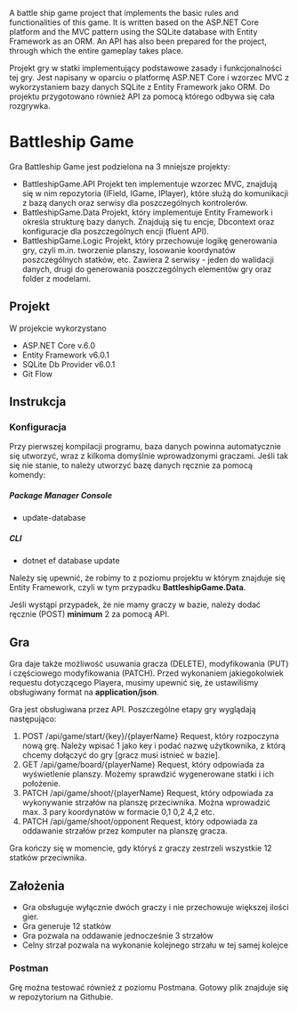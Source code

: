 A battle ship game project that implements the basic rules and functionalities of this game. It is written based on the ASP.NET Core platform and the MVC pattern using the SQLite database with Entity Framework as an ORM. An API has also been prepared for the project, through which the entire gameplay takes place.

Projekt gry w statki implementujący podstawowe zasady i funkcjonalności tej gry. Jest napisany w oparciu o platformę ASP.NET Core i wzorzec MVC z wykorzystaniem bazy danych SQLite z Entity Framework jako ORM. Do projektu przygotowano również API za pomocą którego odbywa się cała rozgrywka.
 
 # Battleship Game
Gra Battleship Game jest podzielona na 3 mniejsze projekty:
- BattleshipGame.API
Projekt ten implementuje wzorzec MVC, znajdują się w nim repozytoria (IField, IGame, IPlayer), które służą do komunikacji z bazą danych oraz serwisy dla poszczególnych kontrolerów.
- BattleshipGame.Data
Projekt, który implementuje Entity Framework i określa strukturę bazy danych. Znajdują się tu encje, Dbcontext oraz konfiguracje dla poszczególnych encji (fluent API).
- BattleshipGame.Logic
Projekt, który przechowuje logikę generowania gry, czyli m.in. tworzenie planszy, losowanie koordynatów poszczególnych statków, etc. Zawiera 2 serwisy - jeden do walidacji danych, drugi do generowania poszczególnych elementów gry oraz folder z modelami.
## Projekt
W projekcie wykorzystano
- ASP.NET Core v.6.0
- Entity Framework v6.0.1
- SQLite Db Provider v6.0.1
- Git Flow
 

## Instrukcja 
### Konfiguracja
Przy pierwszej kompilacji programu, baza danych powinna automatycznie się utworzyć, wraz z kilkoma domyślnie wprowadzonymi graczami. Jeśli tak się nie stanie, to należy utworzyć bazę danych ręcznie za pomocą komendy:
##### Package Manager Console
- update-database
##### CLI
 - dotnet ef database update
 
 Należy się upewnić, że robimy to z poziomu projektu w którym znajduje się Entity Framework, czyli w tym przypadku **BattleshipGame.Data**.
 
 Jeśli wystąpi przypadek, że nie mamy graczy w bazie, należy dodać ręcznie (POST) **minimum** 2 za pomocą API.

## Gra
Gra daje także możliwość usuwania gracza (DELETE), modyfikowania (PUT) i częściowego modyfikowania (PATCH).
Przed wykonaniem jakiegokolwiek requestu dotyczącego Playera, musimy upewnić się, że ustawiliśmy obsługiwany format na **application/json**.

Gra jest obsługiwana przez API. Poszczególne etapy gry wyglądają następująco:
1. POST /api/game/start/{key}/{playerName}
Request, który rozpoczyna nową grę. Należy wpisać 1 jako key i podać nazwę użytkownika, z którą chcemy dołączyć do gry [gracz musi istnieć w bazie].
2. GET /api/game/board/{playerName}
Request, który odpowiada za wyświetlenie planszy. Możemy sprawdzić wygenerowane statki i ich położenie.
3. PATCH /api/game/shoot/{playerName}
 Request, który odpowiada za wykonywanie strzałów na planszę przeciwnika. Można wprowadzić max. 3 pary koordynatów w formacie 0,1 0,2 4,2 etc.
4. PATCH /api/game/shoot/opponent
Request, który odpowiada za oddawanie strzałów przez komputer na planszę gracza.

Gra kończy się w momencie, gdy któryś z graczy zestrzeli wszystkie 12 statków przeciwnika.

## Założenia
- Gra obsługuje wyłącznie dwóch graczy i nie przechowuje większej ilości gier.
- Gra generuje 12 statków
- Gra pozwala na oddawanie jednocześnie 3 strzałów
- Celny strzał pozwala na wykonanie kolejnego strzału w tej samej kolejce

### Postman
Grę można testować również z poziomu Postmana. Gotowy plik znajduje się w repozytorium na Githubie.





